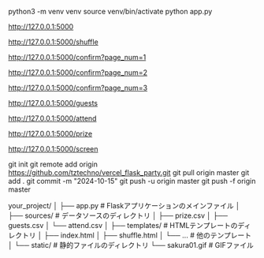 python3 -m venv venv
source venv/bin/activate
python app.py

http://127.0.0.1:5000

http://127.0.0.1:5000/shuffle

http://127.0.0.1:5000/confirm?page_num=1

http://127.0.0.1:5000/confirm?page_num=2

http://127.0.0.1:5000/confirm?page_num=3

http://127.0.0.1:5000/guests

http://127.0.0.1:5000/attend

http://127.0.0.1:5000/prize

http://127.0.0.1:5000/screen


git init
git remote add origin https://github.com/tztechno/vercel_flask_party.git
git pull origin master 
git add .
git commit -m "2024-10-15"
git push -u origin master
git push -f origin master


your_project/
│
├── app.py                   # Flaskアプリケーションのメインファイル
│
├── sources/                 # データソースのディレクトリ
│   ├── prize.csv
│   ├── guests.csv
│   └── attend.csv
│
├── templates/               # HTMLテンプレートのディレクトリ
│   ├── index.html
│   ├── shuffle.html
│   └── ...                  # 他のテンプレート
│
└── static/                  # 静的ファイルのディレクトリ
    └── sakura01.gif         # GIFファイル
